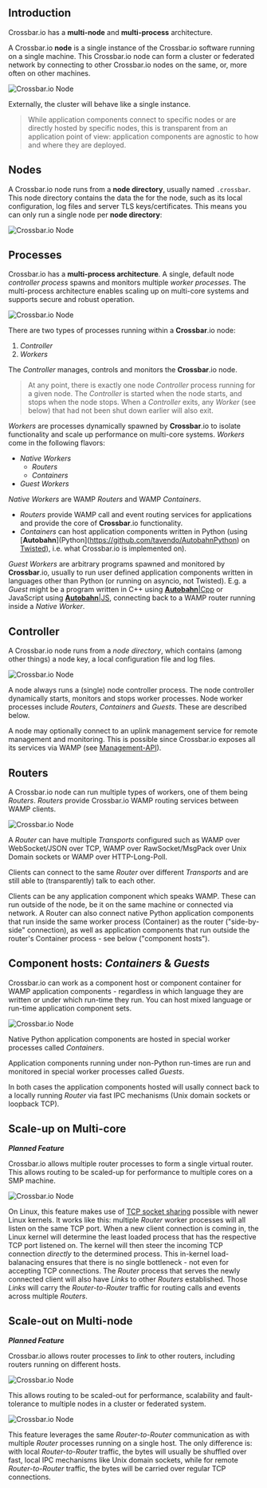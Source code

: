 ## Introduction

Crossbar.io has a **multi-node** and **multi-process** architecture.

A Crossbar.io **node** is a single instance of the Crossbar.io software running on a single machine. This Crossbar.io node can form a cluster or federated network by connecting to other Crossbar.io nodes on the same, or, more often on other machines.

![Crossbar.io Node](/static/img/docs/gen/crossbar_deployment_00.png)

Externally, the cluster will behave like a single instance.

>While application components connect to specific nodes or are directly hosted by specific nodes, this is transparent from an application point of view: application components are agnostic to how and where they are deployed.

## Nodes

A Crossbar.io node runs from a **node directory**, usually named `.crossbar`. This node directory contains the data the for the node, such as its local configuration, log files and server TLS keys/certificates. This means you can only run a single node per **node directory**:

![Crossbar.io Node](/static/img/docs/gen/crossbar_deployment_00b.png)

## Processes

Crossbar.io has a **multi-process architecture**. A single, default node *controller process* spawns and monitors multiple *worker processes*. The multi-process architecture enables scaling up on multi-core systems and supports secure and robust operation.

![Crossbar.io Node](/static/img/docs/gen/crossbar_deployment_00c.png)

There are two types of processes running within a **Crossbar**.io node:

 1. *Controller*
 2. *Workers*

The *Controller* manages, controls and monitors the **Crossbar**.io node.

>At any point, there is exactly one node *Controller* process running for a given node. The *Controller* is started when the node starts, and stops when the node stops. When a *Controller* exits, any *Worker* (see below) that had not been shut down earlier will also exit.

*Workers* are processes dynamically spawned by **Crossbar**.io to isolate functionality and scale up performance on multi-core systems. *Workers* come in the following flavors:

 * *Native Workers*
     * *Routers*
     * *Containers*
 * *Guest Workers*

*Native Workers* are WAMP *Routers* and WAMP *Containers*. 

* *Routers* provide WAMP call and event routing services for applications and provide the core of **Crossbar**.io functionality. 
* *Containers* can host application components written in Python (using [**Autobahn**](Python](https://github.com/tavendo/AutobahnPython) on [Twisted](http://twistedmatrix.com/)), i.e. what Crossbar.io is implemented on).

*Guest Workers* are arbitrary programs spawned and monitored by **Crossbar**.io, usually to run user defined application components written in languages other than Python (or running on asyncio, not Twisted). E.g. a *Guest* might be a program written in C++ using [**Autobahn**|Cpp](https://github.com/tavendo/AutobahnCpp) or JavaScript using [**Autobahn**|JS](https://github.com/tavendo/AutobahnJS), connecting back to a WAMP router running inside a *Native Worker*.


## Controller

A Crossbar.io node runs from a *node directory*, which contains (among other things) a node key, a local configuration file and log files. 

![Crossbar.io Node](/static/img/docs/gen/crossbar_deployment_01.png)

A node always runs a (single) node controller process. The node controller dynamically starts, monitors and stops worker processes. Node worker processes include *Routers*, *Containers* and *Guests*. These are described below.

A node may optionally connect to an uplink management service for remote management and monitoring. This is possible since Crossbar.io exposes all its services via WAMP (see [Management-API](Management-API)).


## Routers

A Crossbar.io  node can run multiple types of workers, one of them being *Routers*. *Routers* provide Crossbar.io  WAMP routing services between WAMP clients.

![Crossbar.io Node](/static/img/docs/gen/crossbar_deployment_02.png)

A *Router* can have multiple *Transports* configured such as WAMP over WebSocket/JSON over TCP, WAMP over RawSocket/MsgPack over Unix Domain sockets or WAMP over HTTP-Long-Poll. 

Clients can connect to the same *Router* over different *Transports* and are still able to (transparently) talk to each other.

Clients can be any application component which speaks WAMP. These can run outside of the node, be it on the same machine or connected via network. A Router can also connect native Python application components that run inside the same worker process (Container) as the router ("side-by-side" connection), as well as application components that run outside the router's Container process - see below ("component hosts").


## Component hosts: *Containers* & *Guests*

Crossbar.io can work as a component host or component container for WAMP application components - regardless in which language they are written or under which run-time they run. You can host mixed language or run-time application component sets.

![Crossbar.io Node](/static/img/docs/gen/crossbar_deployment_03.png)

Native Python application components are hosted in special worker processes called *Containers*. 

Application components running under non-Python run-times are run and monitored in special worker processes called *Guests*. 

In both cases the application components hosted will usally connect back to a locally running *Router* via fast IPC mechanisms (Unix domain sockets or loopback TCP).

## Scale-up on Multi-core

***Planned Feature***

Crossbar.io allows multiple router processes to form a single virtual router. This allows routing to be scaled-up for performance to multiple cores on a SMP machine.

![Crossbar.io Node](/static/img/docs/gen/crossbar_deployment_04.png)

On Linux, this feature makes use of [TCP socket sharing](http://lwn.net/Articles/542629/) possible with newer Linux kernels. It works like this: multiple *Router* worker processes will all listen on the same TCP port. When a new client connection is coming in, the Linux kernel will determine the least loaded process that has the respective TCP port listened on. The kernel will then steer the incoming TCP connection *directly* to the determined process. This in-kernel load-balanacing ensures that there is no single bottleneck - not even for accepting TCP connections. The *Router* process that serves the newly connected client will also have *Links* to other *Routers* established. Those *Links* will carry the *Router-to-Router* traffic for routing calls and events across multiple *Routers*.

## Scale-out on Multi-node

***Planned Feature***

Crossbar.io allows router processes to *link* to other routers, including routers running on different hosts. 

![Crossbar.io Node](/static/img/docs/gen/crossbar_deployment_08.png)

This allows routing to be scaled-out for performance, scalability and fault-tolerance to multiple nodes in a cluster or federated system.

![Crossbar.io Node](/static/img/docs/gen/crossbar_deployment_05.png)

This feature leverages the same *Router-to-Router* communication as with multiple *Router* processes running on a single host. The only difference is: with local *Router-to-Router* traffic, the bytes will usually be shuffled over fast, local IPC mechanisms like Unix domain sockets, while for remote *Router-to-Router* traffic, the bytes will be carried over regular TCP connections.

